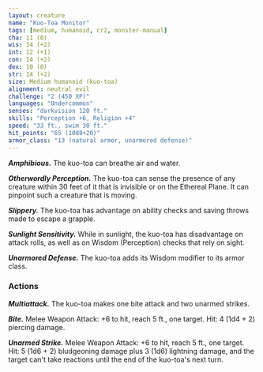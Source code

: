 ```yaml
---
layout: creature
name: "Kuo-Toa Monitor"
tags: [medium, humanoid, cr2, monster-manual]
cha: 11 (0)
wis: 14 (+2)
int: 12 (+1)
con: 14 (+2)
dex: 10 (0)
str: 14 (+2)
size: Medium humanoid (kuo-toa)
alignment: neutral evil
challenge: "2 (450 XP)"
languages: "Undercommon"
senses: "darkvision 120 ft."
skills: "Perception +6, Religion +4"
speed: "33 ft., swim 30 ft."
hit_points: "65 (10d8+20)"
armor_class: "13 (natural armor, unarmored defense)"
---
```


***Amphibious.*** The kuo-toa can breathe air and water.

***Otherwordly Perception.*** The kuo-toa can sense the presence of any creature within 30 feet of it that is invisible or on the Ethereal Plane. It can pinpoint such a creature that is moving.

***Slippery.*** The kuo-toa has advantage on ability checks and saving throws made to escape a grapple.

***Sunlight Sensitivity.*** While in sunlight, the kuo-toa has disadvantage on attack rolls, as well as on Wisdom (Perception) checks that rely on sight.

***Unarmored Defense.*** The kuo-toa adds its Wisdom modifier to its armor class.

### Actions

***Multiattack.*** The kuo-toa makes one bite attack and two unarmed strikes.

***Bite.*** Melee Weapon Attack: +6 to hit, reach 5 ft., one target. Hit: 4 (1d4 + 2) piercing damage.

***Unarmed Strike.*** Melee Weapon Attack: +6 to hit, reach 5 ft., one target. Hit: 5 (1d6 + 2) bludgeoning damage plus 3 (1d6) lightning damage, and the target can't take reactions until the end of the kuo-toa's next turn.
